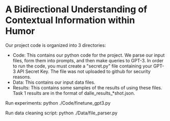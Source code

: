 # A Bidirectional Understanding of Contextual Information within Humor
Our project code is organized into 3 directories:
 - Code:
 This contains our python code for the project. We parse our input files, form them into prompts, and then make queries to GPT-3. In order to run the code, you must create a "secret.py" file containing your GPT-3 API Secret Key. The file was not uploaded to github for security reasons.
 - Data:
 This contains our input data files.
 - Results:
 This contains some samples of the results of using these files.
 Task 1 results are in the format of dalle_results_*shot.json.
 
Run experiments:
python ./Code/finetune_gpt3.py 

Run data cleaning script:
python ./Data/file_parser.py
 
 
 
